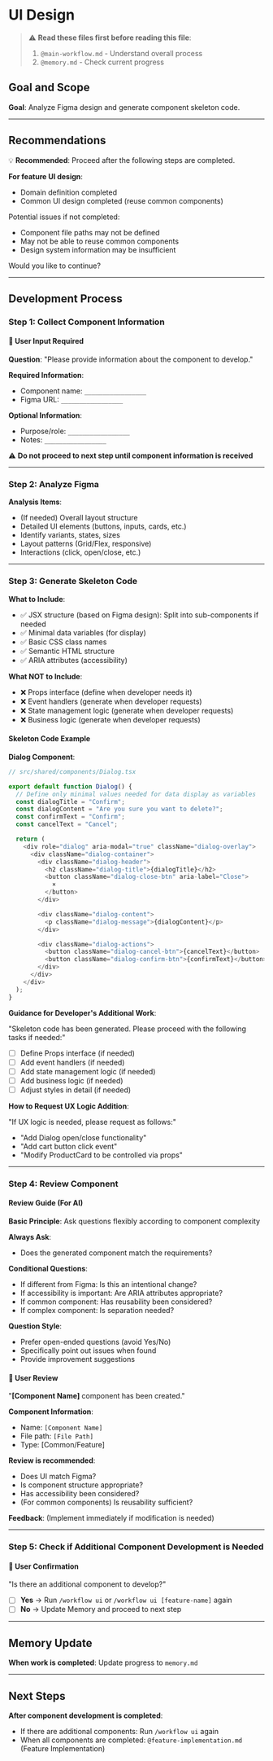 # UI Design

> ⚠️ **Read these files first before reading this file**:
>
> 1. `@main-workflow.md` - Understand overall process
> 2. `@memory.md` - Check current progress

## Goal and Scope

**Goal**: Analyze Figma design and generate component skeleton code.

---

## Recommendations

💡 **Recommended**: Proceed after the following steps are completed.

**For feature UI design**:

- Domain definition completed
- Common UI design completed (reuse common components)

Potential issues if not completed:

- Component file paths may not be defined
- May not be able to reuse common components
- Design system information may be insufficient

Would you like to continue?

---

## Development Process

### Step 1: Collect Component Information

#### 🔔 User Input Required

**Question**: "Please provide information about the component to develop."

**Required Information**:

- Component name: `_________________`
- Figma URL: `_________________`

**Optional Information**:

- Purpose/role: `_________________`
- Notes: `_________________`

⚠️ **Do not proceed to next step until component information is received**

---

### Step 2: Analyze Figma

**Analysis Items**:

- (If needed) Overall layout structure
- Detailed UI elements (buttons, inputs, cards, etc.)
- Identify variants, states, sizes
- Layout patterns (Grid/Flex, responsive)
- Interactions (click, open/close, etc.)

---

### Step 3: Generate Skeleton Code

**What to Include**:

- ✅ JSX structure (based on Figma design): Split into sub-components if needed
- ✅ Minimal data variables (for display)
- ✅ Basic CSS class names
- ✅ Semantic HTML structure
- ✅ ARIA attributes (accessibility)

**What NOT to Include**:

- ❌ Props interface (define when developer needs it)
- ❌ Event handlers (generate when developer requests)
- ❌ State management logic (generate when developer requests)
- ❌ Business logic (generate when developer requests)

#### Skeleton Code Example

**Dialog Component**:

```typescript
// src/shared/components/Dialog.tsx

export default function Dialog() {
  // Define only minimal values needed for data display as variables
  const dialogTitle = "Confirm";
  const dialogContent = "Are you sure you want to delete?";
  const confirmText = "Confirm";
  const cancelText = "Cancel";

  return (
    <div role="dialog" aria-modal="true" className="dialog-overlay">
      <div className="dialog-container">
        <div className="dialog-header">
          <h2 className="dialog-title">{dialogTitle}</h2>
          <button className="dialog-close-btn" aria-label="Close">
            ×
          </button>
        </div>

        <div className="dialog-content">
          <p className="dialog-message">{dialogContent}</p>
        </div>

        <div className="dialog-actions">
          <button className="dialog-cancel-btn">{cancelText}</button>
          <button className="dialog-confirm-btn">{confirmText}</button>
        </div>
      </div>
    </div>
  );
}
```

**Guidance for Developer's Additional Work**:

"Skeleton code has been generated. Please proceed with the following tasks if needed:"

- [ ] Define Props interface (if needed)
- [ ] Add event handlers (if needed)
- [ ] Add state management logic (if needed)
- [ ] Add business logic (if needed)
- [ ] Adjust styles in detail (if needed)

**How to Request UX Logic Addition**:

"If UX logic is needed, please request as follows:"

- "Add Dialog open/close functionality"
- "Add cart button click event"
- "Modify ProductCard to be controlled via props"

---

### Step 4: Review Component

#### Review Guide (For AI)

**Basic Principle**: Ask questions flexibly according to component complexity

**Always Ask**:

- Does the generated component match the requirements?

**Conditional Questions**:

- If different from Figma: Is this an intentional change?
- If accessibility is important: Are ARIA attributes appropriate?
- If common component: Has reusability been considered?
- If complex component: Is separation needed?

**Question Style**:

- Prefer open-ended questions (avoid Yes/No)
- Specifically point out issues when found
- Provide improvement suggestions

#### 🔔 User Review

"**[Component Name]** component has been created."

**Component Information**:

- Name: `[Component Name]`
- File path: `[File Path]`
- Type: [Common/Feature]

**Review is recommended**:

- Does UI match Figma?
- Is component structure appropriate?
- Has accessibility been considered?
- (For common components) Is reusability sufficient?

**Feedback**: (Implement immediately if modification is needed)

---

### Step 5: Check if Additional Component Development is Needed

#### 🔔 User Confirmation

"Is there an additional component to develop?"

- [ ] **Yes** → Run `/workflow ui` or `/workflow ui [feature-name]` again
- [ ] **No** → Update Memory and proceed to next step

---

## Memory Update

**When work is completed**: Update progress to `memory.md`

---

## Next Steps

**After component development is completed**:

- If there are additional components: Run `/workflow ui` again
- When all components are completed: `@feature-implementation.md` (Feature Implementation)
